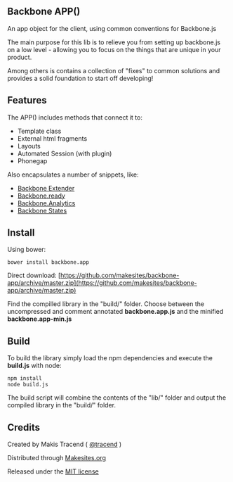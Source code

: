 ## Backbone APP()

An app object for the client, using common conventions for Backbone.js

The main purpose for this lib is to relieve you from setting up backbone.js on a  low level - allowing you to focus on the things that are unique in your product.

Among others is contains a collection of "fixes" to common solutions and provides a solid foundation to start off developing!


## Features

The APP() includes methods that connect it to:

* Template class
* External html fragments
* Layouts
* Automated Session (with plugin)
* Phonegap

Also encapsulates a number of snippets, like:

* [Backbone Extender](https://gist.github.com/tracend/5425415)
* [Backbone.ready](https://gist.github.com/tracend/5617079)
* [Backbone.Analytics](https://github.com/kendagriff/backbone.analytics)
* [Backbone States](https://github.com/makesites/backbone-states)


## Install

Using bower:

```
bower install backbone.app
```

Direct download:  [https://github.com/makesites/backbone-app/archive/master.zip](https://github.com/makesites/backbone-app/archive/master.zip)

Find the compilled library in the "build/" folder. Choose between the uncompressed and comment annotated **backbone.app.js** and the minified **backbone.app-min.js**

## Build

To build the library simply load the npm dependencies and execute the **build.js** with node:
```
npm install
node build.js
```

The build script will combine the contents of the "lib/" folder and output the compiled library in the "build/" folder.


## Credits

Created by Makis Tracend ( [@tracend](http://github.com/tracend) )

Distributed through [Makesites.org](http://makesites.org/)

Released under the [MIT license](http://makesites.org/licenses/MIT)

